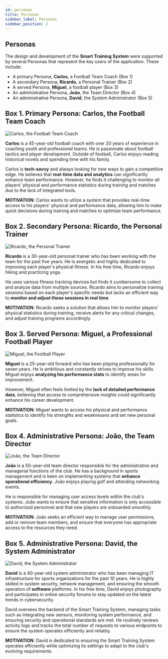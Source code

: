 ```yaml
---
id: personas
title: Personas
sidebar_label: Personas
sidebar_position: 2
---
```


## Personas

The design and development of the **Smart Training System** were supported by several Personas that represent the key users of the application. These include:

- A primary Persona, **Carlos**, a Football Team Coach (Box 1)
- A secondary Persona, **Ricardo**, a Personal Trainer (Box 2)
- A served Persona, **Miguel**, a football player (Box 3)
- An administrative Persona, **João**, the Team Director (Box 4)
- An administrative Persona, **David**, the System Administrator (Box 5)

## Box 1. Primary Persona: Carlos, the Football Team Coach

![Carlos, the Football Team Coach](/img/treinador.jpg)

**Carlos** is a 45-year-old football coach with over 20 years of experience in coaching youth and professional teams. He is passionate about football tactics and player development. Outside of football, Carlos enjoys reading historical novels and spending time with his family.

Carlos is **tech-savvy** and always looking for new ways to gain a competitive edge. He believes that **real-time data and analytics** can significantly enhance team performance. However, he finds it challenging to monitor all players' physical and performance statistics during training and matches due to the lack of integrated tools.

**MOTIVATION**: Carlos wants to utilize a system that provides real-time access to his players' physical and performance data, allowing him to make quick decisions during training and matches to optimize team performance.

## Box 2. Secondary Persona: Ricardo, the Personal Trainer

![Ricardo, the Personal Trainer](/img/personalTrainer.jpg)

**Ricardo** is a 30-year-old personal trainer who has been working with the team for the past five years. He is energetic and highly dedicated to improving each player's physical fitness. In his free time, Ricardo enjoys hiking and practicing yoga.

He uses various fitness tracking devices but finds it cumbersome to collect and analyze data from multiple sources. Ricardo aims to personalize training sessions based on each player's specific needs but lacks an efficient way to **monitor and adjust these sessions in real time**.

**MOTIVATION**: Ricardo seeks a solution that allows him to monitor players' physical statistics during training, receive alerts for any critical changes, and adjust training programs accordingly.

## Box 3. Served Persona: Miguel, a Professional Football Player

![Miguel, the Football Player](/img/footballPlayer.jpg)

**Miguel** is a 25-year-old forward who has been playing professionally for seven years. He is ambitious and constantly strives to improve his skills. Miguel enjoys **analyzing his performance stats** to identify areas for improvement.

However, Miguel often feels limited by the **lack of detailed performance data**, believing that access to comprehensive insights could significantly enhance his career development.

**MOTIVATION**: Miguel wants to access his physical and performance statistics to identify his strengths and weaknesses and set new personal goals.

## Box 4. Administrative Persona: João, the Team Director

![João, the Team Director](/img/Director.jpeg)

**João** is a 50-year-old team director responsible for the administrative and managerial functions of the club. He has a background in sports management and is keen on implementing systems that **enhance operational efficiency**. João enjoys playing golf and attending networking events.

He is responsible for managing user access levels within the club's systems. João wants to ensure that sensitive information is only accessible to authorized personnel and that new players are onboarded smoothly.

**MOTIVATION**: João seeks an efficient way to manage user permissions, add or remove team members, and ensure that everyone has appropriate access to the resources they need.

## Box 5. Administrative Persona: David, the System Administrator

![David, the System Administrator](/img/admin.png)

**David** is a 40-year-old system administrator who has been managing IT infrastructure for sports organizations for the past 10 years. He is highly skilled in system security, network management, and ensuring the smooth operation of **software** platforms. In his free time, David enjoys photography and participates in online security forums to stay updated on the latest trends in cybersecurity.

David oversees the backend of the Smart Training System, managing tasks such as integrating new sensors, monitoring system performance, and ensuring security and operational standards are met. He routinely reviews activity logs and tracks the total number of requests to various endpoints to ensure the system operates efficiently and reliably.

**MOTIVATION**: David is dedicated to ensuring the Smart Training System operates efficiently while optimizing its settings to adapt to the club's evolving requirements.

